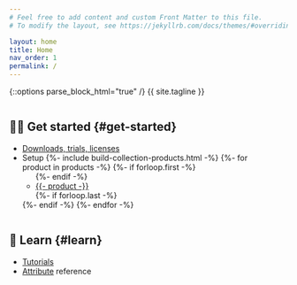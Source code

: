 ```yaml
---
# Feel free to add content and custom Front Matter to this file.
# To modify the layout, see https://jekyllrb.com/docs/themes/#overriding-theme-defaults

layout: home
title: Home
nav_order: 1
permalink: /
---
```

{::options parse_block_html="true" /}
{{ site.tagline }}

<div style="display: flex; flex-wrap: wrap;">
<div style="margin-right: 3em;">

## :running_woman: Get started {#get-started}
<ul>
<li><a href="https://hidale.com">Downloads, trials, licenses</a></li>
<li>Setup
{%- include build-collection-products.html -%}
{%- for product in products -%}
{%- if forloop.first -%}<ul>{%- endif -%}
<li><a href="max/{{ product | slugize }}/#setup">{{- product -}}</a></li>
{%- if forloop.last -%}</ul>{%- endif -%}
{%- endfor -%}
</li>
</ul>
</div>

<div style="margin-right: 3em;">

## :open_book: Learn {#learn}
* [Tutorials](/_max/tutorials.md)
* [Attribute](/_max/attributes.md) reference
  
</div>

</div>
